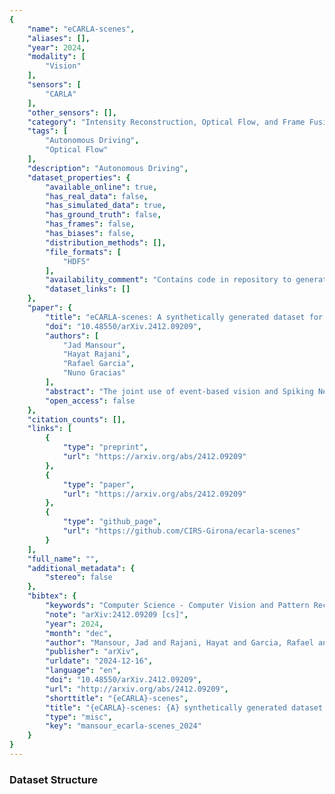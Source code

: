 ```yaml
---
{
    "name": "eCARLA-scenes",
    "aliases": [],
    "year": 2024,
    "modality": [
        "Vision"
    ],
    "sensors": [
        "CARLA"
    ],
    "other_sensors": [],
    "category": "Intensity Reconstruction, Optical Flow, and Frame Fusion",
    "tags": [
        "Autonomous Driving",
        "Optical Flow"
    ],
    "description": "Autonomous Driving",
    "dataset_properties": {
        "available_online": true,
        "has_real_data": false,
        "has_simulated_data": true,
        "has_ground_truth": false,
        "has_frames": false,
        "has_biases": false,
        "distribution_methods": [],
        "file_formats": [
            "HDF5"
        ],
        "availability_comment": "Contains code in repository to generate the dataset",
        "dataset_links": []
    },
    "paper": {
        "title": "eCARLA-scenes: A synthetically generated dataset for event-based optical flow prediction",
        "doi": "10.48550/arXiv.2412.09209",
        "authors": [
            "Jad Mansour",
            "Hayat Rajani",
            "Rafael Garcia",
            "Nuno Gracias"
        ],
        "abstract": "The joint use of event-based vision and Spiking Neural Networks (SNNs) is expected to have a large impact in robotics in the near future, in tasks such as, visual odometry and obstacle avoidance. While researchers have used real-world event datasets for optical flow prediction (mostly captured with Unmanned Aerial Vehicles (UAVs)), these datasets are limited in diversity, scalability, and are challenging to collect. Thus, synthetic datasets offer a scalable alternative by bridging the gap between reality and simulation. In this work, we address the lack of datasets by introducing eWiz, a comprehensive library for processing event-based data. It includes tools for data loading, augmentation, visualization, encoding, and generation of training data, along with loss functions and performance metrics. We further present a synthetic event-based datasets and data generation pipelines for optical flow prediction tasks. Built on top of eWiz, eCARLA-scenes makes use of the CARLA simulator to simulate self-driving car scenarios. The ultimate goal of this dataset is the depiction of diverse environments while laying a foundation for advancing event-based camera applications in autonomous field vehicle navigation, paving the way for using SNNs on neuromorphic hardware such as the Intel Loihi.",
        "open_access": false
    },
    "citation_counts": [],
    "links": [
        {
            "type": "preprint",
            "url": "https://arxiv.org/abs/2412.09209"
        },
        {
            "type": "paper",
            "url": "https://arxiv.org/abs/2412.09209"
        },
        {
            "type": "github_page",
            "url": "https://github.com/CIRS-Girona/ecarla-scenes"
        }
    ],
    "full_name": "",
    "additional_metadata": {
        "stereo": false
    },
    "bibtex": {
        "keywords": "Computer Science - Computer Vision and Pattern Recognition",
        "note": "arXiv:2412.09209 [cs]",
        "year": 2024,
        "month": "dec",
        "author": "Mansour, Jad and Rajani, Hayat and Garcia, Rafael and Gracias, Nuno",
        "publisher": "arXiv",
        "urldate": "2024-12-16",
        "language": "en",
        "doi": "10.48550/arXiv.2412.09209",
        "url": "http://arxiv.org/abs/2412.09209",
        "shorttitle": "{eCARLA}-scenes",
        "title": "{eCARLA}-scenes: {A} synthetically generated dataset for event-based optical flow prediction",
        "type": "misc",
        "key": "mansour_ecarla-scenes_2024"
    }
}
---
```


### Dataset Structure
